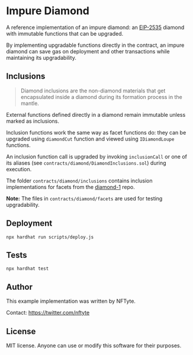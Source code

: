 # Impure Diamond

A reference implementation of an impure diamond: an [EIP-2535](https://github.com/ethereum/EIPs/issues/2535) diamond with immutable functions that can be upgraded.

By implementing upgradable functions directly in the contract, an impure diamond can save gas on deployment and other transactions while maintaining its upgradability.

## Inclusions

> Diamond inclusions are the non-diamond materials that get encapsulated inside a diamond during its formation process in the mantle.

External functions defined directly in a diamond remain immutable unless marked as inclusions.

Inclusion functions work the same way as facet functions do: they can be upgraded using `diamondCut` function and viewed using `IDiamondLoupe` functions.

An inclusion function call is upgraded by invoking `inclusionCall` or one of its aliases (see `contracts/diamond/DiamondInclusions.sol`) during execution.

The folder `contracts/diamond/inclusions` contains inclusion implementations for facets from the [diamond-1](https://github.com/mudgen/diamond-1-hardhat) repo.

**Note:** The files in `contracts/diamond/facets` are used for testing upgradability.

## Deployment

```console
npx hardhat run scripts/deploy.js
```

## Tests

```console
npx hardhat test

```

## Author

This example implementation was written by NFTyte.

Contact: https://twitter.com/nftyte

## License

MIT license. Anyone can use or modify this software for their purposes.
